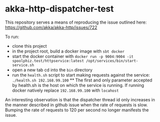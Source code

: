 # akka-http-dispatcher-test

This repository serves a means of reproducing the issue outlined here: https://github.com/akka/akka-http/issues/722

To run:

* clone this project
* in the project root, build a docker image with `sbt docker`
* start the docker container with `docker run -p 9004:9004 -it spoolphiz.test/httpservice:latest /opt/services/bin/start-service.sh`
* open a new tab cd into the `bin` directory
* run the `health.sh` script to start making requests against the service: `./health.sh 192.168.99.100`
** The first and only parameter accepted by health.sh is the host on which the service is running. If running docker natively replace `192.168.99.100` with `locahost`

An interesting observation is that the dispatcher thread id only increases in the manner described in github issue when the rate of requests is slow. Bumping the rate of requests to 120 per second no longer manifests the issue.
